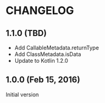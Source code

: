 # CHANGELOG

## 1.1.0 (TBD)

* Add CallableMetadata.returnType
* Add ClassMetadata.isData
* Update to Kotlin 1.2.0

## 1.0.0 (Feb 15, 2016)

Initial version
